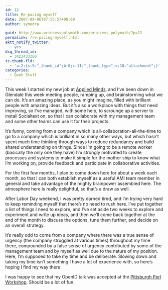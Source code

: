 ```yaml
---
id: 12
title: Re-pacing myself
date: 2007-09-06T07:55:57+00:00
author: synedra

guid: http://www.princesspolymath.com/princess_polymath/?p=12
permalink: /re-pacing-myself.html
aktt_notify_twitter:
  - yes
dsq_thread_id:
  - 3423433360
tc-thumb-fld:
  - 'a:2:{s:9:"_thumb_id";b:0;s:11:"_thumb_type";s:10:"attachment";}'
categories:
  - Geek Stuff
---
```

This week I started my new job at [Applied Minds](http://www.appliedminds.com/), and I&#8217;ve been down in Glendale this week meeting people, ramping up, and brainstorming what we can do. It&#8217;s an amazing place, as you might imagine, filled with brilliant people with amazing ideas. But it&#8217;s also a workplace with things that need improving, so I&#8217;ve managed, with some help, to scrounge up a server to install Socialtext on, so that I can collaborate with my management team and some other teams can use it for their projects.
  
It&#8217;s funny, coming from a company which is all-collaboration-all-the-time to go to a company which is brilliant in so many other ways, but which hasn&#8217;t spent much time thinking through ways to reduce redundancy and build shared understanding on things. Since I&#8217;m going to be a remote worker (basically the only one they have) I&#8217;m strongly motivated to create processes and systems to make it simple for the mother ship to know what I&#8217;m working on, provide feedback and participate in collaborative activities.
  
For the first few months, I plan to come down here for about a week each month, so that I can both establish myself as a useful AMI team member in general and take advantage of the mighty brainpower assembled here. The atmosphere here is really delightful, so that&#8217;s a draw as well.
  
After Labor Day weekend, I was pretty darned tired, and I&#8217;m trying very hard to keep reminding myself that there&#8217;s no need to rush here. I&#8217;ve put together a list of things I need to explore, and I&#8217;ve set aside two weeks to explore and experiment and write up ideas, and then we&#8217;ll come back together at the end of the month to discuss the options, tune them further, and decide on an overall strategy.
  
It&#8217;s really odd to come from a company where there was a true sense of urgency (the company struggled at various times) throughout my time there, compounded by a false sense of urgency contributed by some of the management team and by myself as well due to the nature of my position. Here, I&#8217;m supposed to take my time and be deliberate. Slowing down and taking my time isn&#8217;t something I have a lot of experience with, so here&#8217;s hoping I find my way there.
  
I was happy to see that my OpenID talk was accepted at the [Pittsburgh Perl Workshop](http://pghpw.org/ppw2007/talks). Should be a lot of fun.